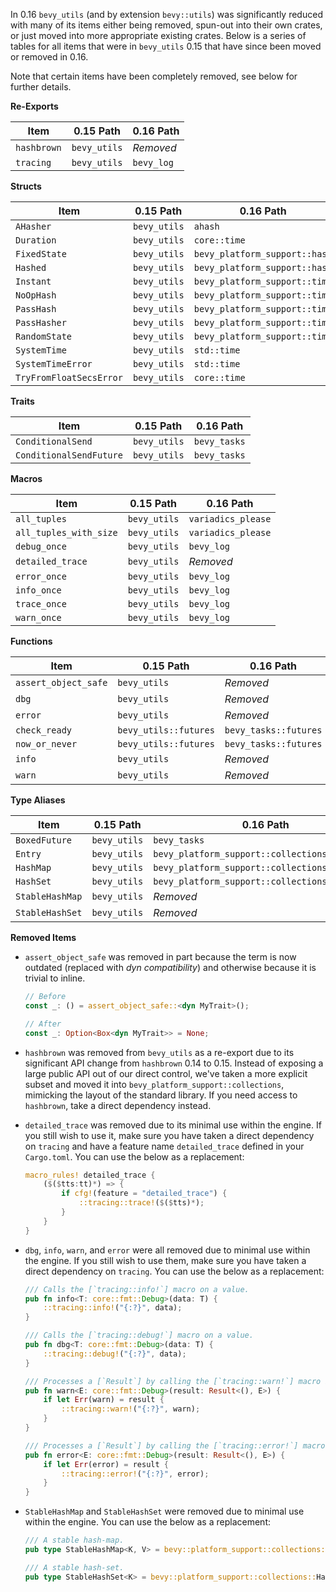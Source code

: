 In 0.16 `bevy_utils` (and by extension `bevy::utils`) was significantly reduced with many of its items either being removed, spun-out into their own crates, or just moved into more appropriate existing crates.
Below is a series of tables for all items that were in `bevy_utils` 0.15 that have since been moved or removed in 0.16.

Note that certain items have been completely removed, see below for further details.

**Re-Exports**

| Item                    | 0.15 Path             | 0.16 Path                                      |
| ----------------------- | --------------------- | ---------------------------------------------- |
| `hashbrown`             | `bevy_utils`          | _Removed_                                      |
| `tracing`               | `bevy_utils`          | `bevy_log`                                     |

**Structs**

| Item                    | 0.15 Path             | 0.16 Path                                      |
| ----------------------- | --------------------- | ---------------------------------------------- |
| `AHasher`               | `bevy_utils`          | `ahash`                                        |
| `Duration`              | `bevy_utils`          | `core::time`                                   |
| `FixedState`            | `bevy_utils`          | `bevy_platform_support::hash`                  |
| `Hashed`                | `bevy_utils`          | `bevy_platform_support::hash`                  |
| `Instant`               | `bevy_utils`          | `bevy_platform_support::time`                  |
| `NoOpHash`              | `bevy_utils`          | `bevy_platform_support::time`                  |
| `PassHash`              | `bevy_utils`          | `bevy_platform_support::time`                  |
| `PassHasher`            | `bevy_utils`          | `bevy_platform_support::time`                  |
| `RandomState`           | `bevy_utils`          | `bevy_platform_support::time`                  |
| `SystemTime`            | `bevy_utils`          | `std::time`                                    |
| `SystemTimeError`       | `bevy_utils`          | `std::time`                                    |
| `TryFromFloatSecsError` | `bevy_utils`          | `core::time`                                   |

**Traits**

| Item                    | 0.15 Path             | 0.16 Path                                      |
| ----------------------- | --------------------- | ---------------------------------------------- |
| `ConditionalSend`       | `bevy_utils`          | `bevy_tasks`                                   |
| `ConditionalSendFuture` | `bevy_utils`          | `bevy_tasks`                                   |

**Macros**

| Item                    | 0.15 Path             | 0.16 Path                                      |
| ----------------------- | --------------------- | ---------------------------------------------- |
| `all_tuples`            | `bevy_utils`          | `variadics_please`                             |
| `all_tuples_with_size`  | `bevy_utils`          | `variadics_please`                             |
| `debug_once`            | `bevy_utils`          | `bevy_log`                                     |
| `detailed_trace`        | `bevy_utils`          | _Removed_                                      |
| `error_once`            | `bevy_utils`          | `bevy_log`                                     |
| `info_once`             | `bevy_utils`          | `bevy_log`                                     |
| `trace_once`            | `bevy_utils`          | `bevy_log`                                     |
| `warn_once`             | `bevy_utils`          | `bevy_log`                                     |

**Functions**

| Item                    | 0.15 Path             | 0.16 Path                                      |
| ----------------------- | --------------------- | ---------------------------------------------- |
| `assert_object_safe`    | `bevy_utils`          | _Removed_                                      |
| `dbg`                   | `bevy_utils`          | _Removed_                                      |
| `error`                 | `bevy_utils`          | _Removed_                                      |
| `check_ready`           | `bevy_utils::futures` | `bevy_tasks::futures`                          |
| `now_or_never`          | `bevy_utils::futures` | `bevy_tasks::futures`                          |
| `info`                  | `bevy_utils`          | _Removed_                                      |
| `warn`                  | `bevy_utils`          | _Removed_                                      |

**Type Aliases**

| Item                    | 0.15 Path             | 0.16 Path                                      |
| ----------------------- | --------------------- | ---------------------------------------------- |
| `BoxedFuture`           | `bevy_utils`          | `bevy_tasks`                                   |
| `Entry`                 | `bevy_utils`          | `bevy_platform_support::collections::hash_map` |
| `HashMap`               | `bevy_utils`          | `bevy_platform_support::collections`           |
| `HashSet`               | `bevy_utils`          | `bevy_platform_support::collections`           |
| `StableHashMap`         | `bevy_utils`          | _Removed_                                      |
| `StableHashSet`         | `bevy_utils`          | _Removed_                                      |

**Removed Items**

- `assert_object_safe` was removed in part because the term is now outdated (replaced with _dyn compatibility_) and otherwise because it is trivial to inline.
  
  ```rust
  // Before
  const _: () = assert_object_safe::<dyn MyTrait>();

  // After
  const _: Option<Box<dyn MyTrait>> = None;
  ```
  
- `hashbrown` was removed from `bevy_utils` as a re-export due to its significant API change from `hashbrown` 0.14 to 0.15.
  Instead of exposing a large public API out of our direct control, we've taken a more explicit subset and moved it into `bevy_platform_support::collections`, mimicking the layout of the standard library.
  If you need access to `hashbrown`, take a direct dependency instead.

- `detailed_trace` was removed due to its minimal use within the engine.
  If you still wish to use it, make sure you have taken a direct dependency on `tracing` and have a feature name `detailed_trace` defined in your `Cargo.toml`.
  You can use the below as a replacement:

  ```rust
  macro_rules! detailed_trace {
      ($($tts:tt)*) => {
          if cfg!(feature = "detailed_trace") {
              ::tracing::trace!($($tts)*);
          }
      }
  }
  ```
  
- `dbg`, `info`, `warn`, and `error` were all removed due to minimal use within the engine.
  If you still wish to use them, make sure you have taken a direct dependency on `tracing`.
  You can use the below as a replacement:

  ```rust
  /// Calls the [`tracing::info!`] macro on a value.
  pub fn info<T: core::fmt::Debug>(data: T) {
      ::tracing::info!("{:?}", data);
  }

  /// Calls the [`tracing::debug!`] macro on a value.
  pub fn dbg<T: core::fmt::Debug>(data: T) {
      ::tracing::debug!("{:?}", data);
  }

  /// Processes a [`Result`] by calling the [`tracing::warn!`] macro in case of an [`Err`] value.
  pub fn warn<E: core::fmt::Debug>(result: Result<(), E>) {
      if let Err(warn) = result {
          ::tracing::warn!("{:?}", warn);
      }
  }

  /// Processes a [`Result`] by calling the [`tracing::error!`] macro in case of an [`Err`] value.
  pub fn error<E: core::fmt::Debug>(result: Result<(), E>) {
      if let Err(error) = result {
          ::tracing::error!("{:?}", error);
      }
  }
  ```
  
- `StableHashMap` and `StableHashSet` were removed due to minimal use within the engine.
  You can use the below as a replacement:
  
  ```rust
  /// A stable hash-map.
  pub type StableHashMap<K, V> = bevy::platform_support::collections::HashMap<K, V, bevy::platform_support::hash::FixedState>;

  /// A stable hash-set.
  pub type StableHashSet<K> = bevy::platform_support::collections::HashSet<K, bevy::platform_support::hash::FixedState>;
  ```
